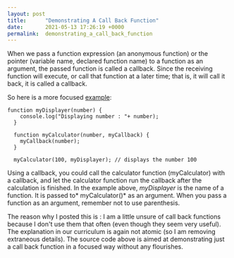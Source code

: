 ```yaml
---
layout: post
title:      "Demonstrating A Call Back Function"
date:       2021-05-13 17:26:19 +0000
permalink:  demonstrating_a_call_back_function
---
```




When we pass a function expression (an anonymous function) or the pointer (variable name, declared function name) to a function as an argument, the passed function is called a callback. Since the receiving function will execute, or call that function at a later time; that is, it will call it back, it is called a callback.

So here is a more focused [example](https://github.com/mrarthurwhite/js_callback_explained/blob/master/a_callback_function.js):


```
function myDisplayer(number) {
    console.log("Displaying number : "+ number);
  }
  
  function myCalculator(number, myCallback) {
    myCallback(number);
  }
  
  myCalculator(100, myDisplayer); // displays the number 100
```

Using a callback, you could call the calculator function (myCalculator) with a callback, and let the calculator function run the callback after the calculation is finished. In the example above, *myDisplayer* is the name of a function.
It is passed to* myCalculator()* as an argument. When you pass a function as an argument, remember not to use parenthesis.


The reason why I posted this is  : I am a little unsure of call back functions because I don't use them that often (even though they seem very useful). The explanation in our curriculum is again not atomic (so I am removing extraneous details). The source code above is aimed at demonstrating just a call back function in a focused way without any flourishes.



